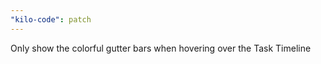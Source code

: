 ```yaml
---
"kilo-code": patch
---
```


Only show the colorful gutter bars when hovering over the Task Timeline
